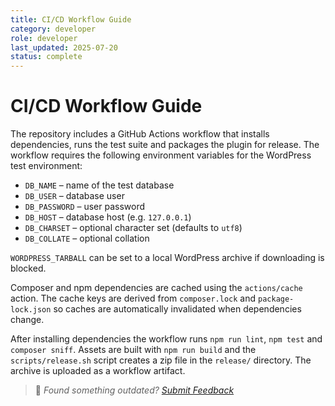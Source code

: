 ```yaml
---
title: CI/CD Workflow Guide
category: developer
role: developer
last_updated: 2025-07-20
status: complete
---
```

# CI/CD Workflow Guide

The repository includes a GitHub Actions workflow that installs dependencies, runs the test suite and packages the plugin for release. The workflow requires the following environment variables for the WordPress test environment:

- `DB_NAME` – name of the test database
- `DB_USER` – database user
- `DB_PASSWORD` – user password
- `DB_HOST` – database host (e.g. `127.0.0.1`)
- `DB_CHARSET` – optional character set (defaults to `utf8`)
- `DB_COLLATE` – optional collation

`WORDPRESS_TARBALL` can be set to a local WordPress archive if downloading is blocked.

Composer and npm dependencies are cached using the `actions/cache` action. The cache keys are derived from `composer.lock` and `package-lock.json` so caches are automatically invalidated when dependencies change.

After installing dependencies the workflow runs `npm run lint`, `npm test` and `composer sniff`. Assets are built with `npm run build` and the `scripts/release.sh` script creates a zip file in the `release/` directory. The archive is uploaded as a workflow artifact.

> 💬 *Found something outdated? [Submit Feedback](feedback.md)*
